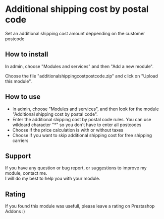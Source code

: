 # Additional shipping cost by postal code

Set an additional shipping cost amount deppending on the customer postcode

## How to install

In admin, choose "Modules and services" and then "Add a new module". 

Choose the file "additionalshippingcostpostcode.zip" and click on "Upload this module".

## How to use

* In admin, choose "Modules and services", and then look for the module "Additional shipping cost by postal code".
* Enter the additional shipping cost by postal code rules. You can use wildcard character "*" so you don't have to enter all postcodes
* Choose if the price calculation is with or without taxes
* Choose if you want to skip additional shipping cost for free shipping carriers

## Support
If you have any question or bug report, or suggestions to improve my module, contact me.  
I will do my best to help you with your module.

## Rating
If you found this module was usefull, please leave a rating on Prestashop Addons :)
